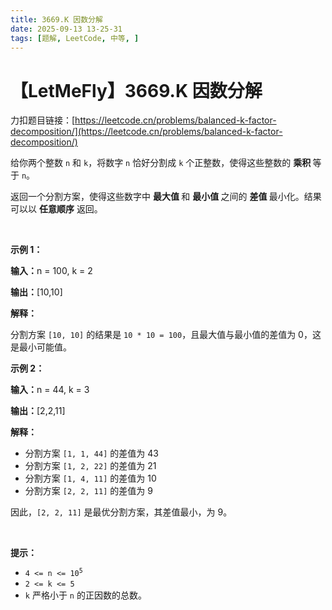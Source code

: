 ```yaml
---
title: 3669.K 因数分解
date: 2025-09-13 13-25-31
tags: [题解, LeetCode, 中等, ]
---
```


# 【LetMeFly】3669.K 因数分解

力扣题目链接：[https://leetcode.cn/problems/balanced-k-factor-decomposition/](https://leetcode.cn/problems/balanced-k-factor-decomposition/)

<p>给你两个整数 <code>n</code> 和 <code>k</code>，将数字 <code>n</code> 恰好分割成 <code>k</code> 个正整数，使得这些整数的&nbsp;<strong>乘积&nbsp;</strong>等于 <code>n</code>。</p>

<p>返回一个分割方案，使得这些数字中&nbsp;<strong>最大值&nbsp;</strong>和&nbsp;<strong>最小值&nbsp;</strong>之间的&nbsp;<strong>差值&nbsp;</strong>最小化。结果可以以&nbsp;<strong>任意顺序</strong>&nbsp;返回。</p>

<p>&nbsp;</p>

<p><strong class="example">示例 1：</strong></p>

<div class="example-block">
<p><strong>输入：</strong><span class="example-io">n = 100, k = 2</span></p>

<p><strong>输出：</strong><span class="example-io">[10,10]</span></p>

<p><strong>解释：</strong></p>

<p>分割方案 <code>[10, 10]</code> 的结果是 <code>10 * 10 = 100</code>，且最大值与最小值的差值为 0，这是最小可能值。</p>
</div>

<p><strong class="example">示例 2：</strong></p>

<div class="example-block">
<p><strong>输入：</strong><span class="example-io">n = 44, k = 3</span></p>

<p><strong>输出：</strong><span class="example-io">[2,2,11]</span></p>

<p><strong>解释：</strong></p>

<ul>
	<li>分割方案 <code>[1, 1, 44]</code> 的差值为 43</li>
	<li>分割方案 <code>[1, 2, 22]</code> 的差值为 21</li>
	<li>分割方案 <code>[1, 4, 11]</code> 的差值为 10</li>
	<li>分割方案 <code>[2, 2, 11]</code> 的差值为 9</li>
</ul>

<p>因此，<code>[2, 2, 11]</code> 是最优分割方案，其差值最小，为 9。</p>
</div>

<p>&nbsp;</p>

<p><strong>提示：</strong></p>

<ul>
	<li><code>4 &lt;= n &lt;= 10<sup>5</sup></code></li>
	<li><code>2 &lt;= k &lt;= 5</code></li>
	<li><code>k</code> 严格小于 <code>n</code> 的正因数的总数。</li>
</ul>


    